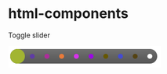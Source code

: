 # html-components

Toggle slider

![test image 4](https://github.com/meshayp/html-components/blob/main/toggleSliderExample.png)
